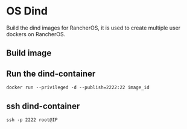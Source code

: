 # OS Dind

Build the dind images for RancherOS, it is used to create multiple user dockers on RancherOS.

## Build image

## Run the dind-container

`docker run --privileged -d --publish=2222:22 image_id`

## ssh dind-container

`ssh -p 2222 root@IP`
